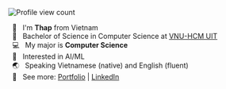 ![Profile view count](https://komarev.com/ghpvc/?username=hnthap&color=blue)

&nbsp; 👋 &nbsp; I'm <strong>Thap</strong> from Vietnam<br/>
&nbsp; 🏫 &nbsp; Bachelor of Science in Computer Science at <a target="_blank" href="https://en.uit.edu.vn">VNU-HCM UIT</a></br>
&nbsp; 💻 &nbsp; My major is <strong>Computer Science</strong><br/>
&nbsp; 🧩 &nbsp; Interested in AI/ML<br/>
&nbsp; 🌏 &nbsp; Speaking Vietnamese (native) and English (fluent)<br/>
&nbsp; 📑 &nbsp; See more: <a target="_blank" href="https://hnthap.github.io/">Portfolio</a> | <a target="_blank" href="https://www.linkedin.com/in/huynh-nhan-thap/">LinkedIn</a><br/>

<!--
<img alt="PyTorch" src="https://img.shields.io/badge/-PyTorch-EE4C2C?style=flat-square&logo=PyTorch&logoColor=white"/><img alt="TensorFlow" src="https://img.shields.io/badge/-TensorFlow-FF6F00?style=flat-square&logo=TensorFlow&logoColor=white"/><img alt="OpenCV" src="https://img.shields.io/badge/-OpenCV-5C3EE8?style=flat-square&logo=OpenCV&logoColor=white" /><img alt="Docker" src="https://img.shields.io/badge/-Docker-46a2f1?style=flat-square&logo=docker&logoColor=white" />

<img alt="FastAPI" src="https://img.shields.io/badge/-FastAPI-009688?style=flat-square&logo=FastAPI&logoColor=white" /><img alt="Express" src="https://img.shields.io/badge/-ExpressJS-gray?style=flat-square&logo=Express&logoColor=white" /><img alt="MySQL" src="https://img.shields.io/badge/-MySQL-003B57?style=flat-square&logo=mysql&logoColor=white" />

<img alt="Vite" src="https://img.shields.io/badge/-Vite-646CFF?style=flat-square&logo=Vite&logoColor=white" /><img alt="React" src="https://img.shields.io/badge/-React-45b8d8?style=flat-square&logo=react&logoColor=white" /><img alt="jQuery" src="https://img.shields.io/badge/-jQuery-007BA7?style=flat-square&logo=jQuery&logoColor=white" /><img alt="Netlify" src="https://img.shields.io/badge/-Netlify-00C7B7?style=flat-square&logo=Netlify&logoColor=white" />

<img alt="C++" src="https://img.shields.io/badge/-C%2B%2B-00599C?style=flat-square&logo=cplusplus&logoColor=white" /><img alt="Python" src="https://img.shields.io/badge/-Python-3776AB?style=flat-square&logo=python&logoColor=white" /><img alt="TypeScript" src="https://img.shields.io/badge/-TypeScript-007ACC?style=flat-square&logo=typescript&logoColor=white" /><img alt="C# .NET" src="https://img.shields.io/badge/-.NET-512BD4?style=flat-square&logo=dotnet&logoColor=white" /><img alt="Java" src="https://img.shields.io/badge/-Java-yellow?style=flat-square&logo=java&logoColor=white" />
-->

<!--<img alt="Your GitHub stats" src="https://github-readme-stats.vercel.app/api?username=hnthap&layout=compact&show_icons=true&hide_border=true&hide_rank=true&theme=dark" />
<a href="https://github.com/hnthap?tab=repositories">
  <img alt="My Top Languages" src="https://github-readme-stats.vercel.app/api/top-langs/?username=hnthap&layout=donut&show_icons=true&hide_border=true&hide=jupyter%20notebook&theme=dark" />
</a>-->

<!--
## Skills

### Languages

![C](https://img.shields.io/badge/-C-A8B9CC?style=flat-square&logo=C&logoColor=white)
![C++](https://img.shields.io/badge/-C%2B%2B-00599C?style=flat-square&logo=cplusplus&logoColor=white)
![JavaScript](https://img.shields.io/badge/-JavaScript-f7df1c?style=flat-square&logo=javascript&logoColor=black)
![TypeScript](https://img.shields.io/badge/-TypeScript-007ACC?style=flat-square&logo=typescript&logoColor=white)
![C# .NET](https://img.shields.io/badge/-.NET-512BD4?style=flat-square&logo=dotnet&logoColor=white)
![Python](https://img.shields.io/badge/-Python-3776AB?style=flat-square&logo=python&logoColor=white)
![R](https://img.shields.io/badge/-R-276DC3?style=flat-square&logo=R&logoColor=white)
![Java](https://img.shields.io/badge/-Java-blue?style=flat-square&logo=c-sharp&logoColor=white)
![HTML5](https://img.shields.io/badge/-HTML5-E34F26?style=flat-square&logo=html5&logoColor=white)
![CSS3](https://img.shields.io/badge/-CSS3-1572B6?style=flat-square&logo=css3&logoColor=white)
![Rust](https://img.shields.io/badge/-Rust-000000?style=flat-square&logo=Rust&logoColor=white)
![GNU Bash](https://img.shields.io/badge/-GNU%20Bash-4EAA25?style=flat-square&logo=gnubash&logoColor=white)
![PowerShell](https://img.shields.io/badge/-PowerShell-skyblue?style=flat-square&logo=PowerShell&logoColor=white)
![LaTeX](https://img.shields.io/badge/-LaTeX-008080?style=flat-square&logo=latex&logoColor=white)

### Machine Learning

![PyTorch](https://img.shields.io/badge/-PyTorch-EE4C2C?style=flat-square&logo=PyTorch&logoColor=white)
![TensorFlow](https://img.shields.io/badge/-TensorFlow-FF6F00?style=flat-square&logo=TensorFlow&logoColor=white)
![Keras](https://img.shields.io/badge/-Keras-D00000?style=flat-square&logo=Keras&logoColor=white)
![OpenCV](https://img.shields.io/badge/-OpenCV-5C3EE8?style=flat-square&logo=OpenCV&logoColor=white)
![NumPy](https://img.shields.io/badge/-NumPy-013243?style=flat-square&logo=NumPy&logoColor=white)
![Pandas](https://img.shields.io/badge/-Pandas-150458?style=flat-square&logo=Pandas&logoColor=white)
![Jupyter](https://img.shields.io/badge/-Jupyter-F37626?style=flat-square&logo=Jupyter&logoColor=white)

### Databases & Applications

![SQLite](https://img.shields.io/badge/-SQLite-003B57?style=flat-square&logo=SQLite&logoColor=white)
![MySQL](https://img.shields.io/badge/-MySQL-4479A1?style=flat-square&logo=MySQL&logoColor=white)
![Microsoft SQL Server](https://img.shields.io/badge/-Microsoft%20SQL%20Server-5294E2?style=flat-square&logo=MSSQL&logoColor=white)

![Nodejs](https://img.shields.io/badge/-NodeJS-43853d?style=flat-square&logo=Node.js&logoColor=white)
![Express](https://img.shields.io/badge/-ExpressJS-000000?style=flat-square&logo=Express&logoColor=white)
![FastAPI](https://img.shields.io/badge/-FastAPI-009688?style=flat-square&logo=FastAPI&logoColor=white)
![Vite](https://img.shields.io/badge/-Vite-646CFF?style=flat-square&logo=Vite&logoColor=white)
![CMake](https://img.shields.io/badge/-CMake-064F8C?style=flat-square&logo=cmake&logoColor)
![dotenv](https://img.shields.io/badge/-.ENV-ECD53F?style=flat-square&logo=dotenv&logoColor=white)
![Gradle](https://img.shields.io/badge/-Gradle-02303A?style=flat-square&logo=Gradle&logoColor=white)
![Selenium](https://img.shields.io/badge/-Selenium-43B02A?style=flat-square&logo=Selenium&logoColor=white)
![Expo](https://img.shields.io/badge/-Expo-000020?style=flat-square&logo=Expo&logoColor=white)
![Streamlit](https://img.shields.io/badge/-Streamlit-FF4B4B?style=flat-square&logo=Streamlit&logoColor=white)
![github actions](https://img.shields.io/badge/-GitHub_Actions-2088FF?style=flat-square&logo=github-actions&logoColor=white)
![Netlify](https://img.shields.io/badge/-Netlify-00C7B7?style=flat-square&logo=Netlify&logoColor=white)

![OpenGL](https://img.shields.io/badge/-OpenGL-5586A4?style=flat-square&logo=OpenGL&logoColor=white)
![ThreeJS](https://img.shields.io/badge/-ThreeJS-000000?style=flat-square&logo=Three.JS&logoColor=white)
![React](https://img.shields.io/badge/-React-45b8d8?style=flat-square&logo=react&logoColor=white)
![Styled Components](https://img.shields.io/badge/-Styled_Components-db7092?style=flat-square&logo=styled-components&logoColor=white)
![Tailwind CSS](https://img.shields.io/badge/-Tailwind%20CSS-06B6D4?style=flat-square&logo=tailwindcss&logoColor=white)

### Tools

![VS Code](https://img.shields.io/badge/-Visual%20Studio%20Code-blue?style=flat-square&logo=VS%20Code&logoColor=white)
![git](https://img.shields.io/badge/-Git-F05032?style=flat-square&logo=git&logoColor=white)
![npm](https://img.shields.io/badge/-NPM-CB3837?style=flat-square&logo=npm&logoColor=white)
![pip](https://img.shields.io/badge/-PyPI-3775A9?style=flat-square&logo=PyPI&logoColor=white)
![choco](https://img.shields.io/badge/-Chocolatey-80B5E3?style=flat-square&logo=Chocolatey&logoColor=white)
![Google Docs](https://img.shields.io/badge/-Google%20Docs-4285F4?style=flat-square&logo=google%20docs&logoColor=white)
![Google Sheets](https://img.shields.io/badge/-Google%20Sheets-34A853?style=flat-square&logo=google%20sheets&logoColor=white)
![Google Slides](https://img.shields.io/badge/-Google%20Slides-FBBC04?style=flat-square&logo=google%20slides&logoColor=white)
![7Zip](https://img.shields.io/badge/-7Zip-000000?style=flat-square&logo=7Zip&logoColor=white)
![Canva](https://img.shields.io/badge/-Canva-00C4CC?style=flat-square&logo=canva&logoColor=white)
![RStudio IDE](https://img.shields.io/badge/-RStudio%20IDE-75AADB?style=flat-square&logo=rstudioide&logoColor=white)
![Nano](https://img.shields.io/badge/-Nano-4A90E2?style=flat-square&logo=Nano&logoColor=white)
![VS](https://img.shields.io/badge/-Visual%20Studio-512BD4?style=flat-square&logo=VS&logoColor=white)
![googledrive](https://img.shields.io/badge/-Google_Drive-4285F4?style=flat-square&logo=googledrive&logoColor=white)
![Overleaf](https://img.shields.io/badge/-Overleaf-47A141?style=flat-square&logo=Overleaf&logoColor=white)

-->

<!-- ![Your GitHub stats](https://github-readme-stats.vercel.app/api?username=hnthap&layout=compact&theme=dark&show_icons=true&text_bold=false&hide_border=true) -->
<!-- [![GitHub Streak](https://github-readme-streak-stats.herokuapp.com?user=hnthap&theme=dark&hide_border=true)](https://git.io/streak-stats) -->

<!---
hnthap/hnthap is a ✨ special ✨ repository because its `README.md` (this file) appears on your GitHub profile.
You can click the Preview link to take a look at your changes.
--->
